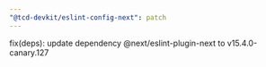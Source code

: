 ```yaml
---
"@tcd-devkit/eslint-config-next": patch
---
```


fix(deps): update dependency @next/eslint-plugin-next to v15.4.0-canary.127
